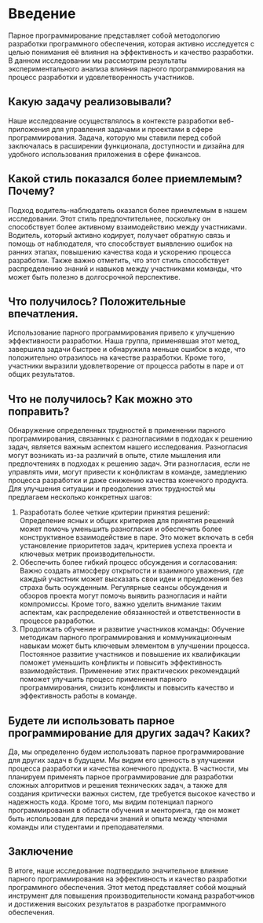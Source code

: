# Введение

Парное программирование представляет собой методологию разработки программного обеспечения, которая активно исследуется с целью понимания её влияния на эффективность и качество разработки. В данном исследовании мы рассмотрим результаты экспериментального анализа влияния парного программирования на процесс разработки и удовлетворенность участников.

## Какую задачу реализовывали?

Наше исследование осуществлялось в контексте разработки веб-приложения для управления задачами и проектами в сфере программирования. Задача, которую мы ставили перед собой заключалась в расширении функционала, доступности и дизайна для удобного использования приложения в сфере финансов.

## Какой стиль показался более приемлемым? Почему?

Подход водитель-наблюдатель оказался более приемлемым в нашем исследовании. Этот стиль предпочтительнее, поскольку он способствует более активному взаимодействию между участниками. Водитель, который активно кодирует, получает обратную связь и помощь от наблюдателя, что способствует выявлению ошибок на ранних этапах, повышению качества кода и ускорению процесса разработки. Также важно отметить, что этот стиль способствует распределению знаний и навыков между участниками команды, что может быть полезно в долгосрочной перспективе.

## Что получилось? Положительные впечатления.

Использование парного программирования привело к улучшению эффективности разработки. Наша группа, применявшая этот метод, завершила задачи быстрее и обнаружила меньше ошибок в коде, что положительно отразилось на качестве разработки. Кроме того, участники выразили удовлетворение от процесса работы в паре и от общих результатов.

## Что не получилось? Как можно это поправить?

Обнаружение определенных трудностей в применении парного программирования, связанных с разногласиями в подходах к решению задач, является важным аспектом нашего исследования. Разногласия могут возникать из-за различий в опыте, стиле мышления или предпочтениях в подходах к решению задач. Эти разногласия, если не управлять ими, могут привести к конфликтам в команде, замедлению процесса разработки и даже снижению качества конечного продукта.
Для улучшения ситуации и преодоления этих трудностей мы предлагаем несколько конкретных шагов:
1. Разработать более четкие критерии принятия решений: Определение ясных и общих критериев для принятия решений может помочь уменьшить разногласия и обеспечить более конструктивное взаимодействие в паре. Это может включать в себя установление приоритетов задач, критериев успеха проекта и ключевых метрик производительности.
2. Обеспечить более гибкий процесс обсуждения и согласования: Важно создать атмосферу открытости и взаимного уважения, где каждый участник может высказать свои идеи и предложения без страха быть осужденным. Регулярные сеансы обсуждения и обзоров проекта могут помочь выявить разногласия и найти компромиссы. Кроме того, важно уделить внимание таким аспектам, как распределение обязанностей и ответственности в процессе разработки.
3. Продолжать обучение и развитие участников команды: Обучение методикам парного программирования и коммуникационным навыкам может быть ключевым элементом в улучшении процесса. Постоянное развитие участников и повышение их квалификации поможет уменьшить конфликты и повысить эффективность взаимодействия.
Применение этих практических рекомендаций поможет улучшить процесс применения парного программирования, снизить конфликты и повысить качество и эффективность работы в команде.

## Будете ли использовать парное программирование для других задач? Каких?

Да, мы определенно будем использовать парное программирование для других задач в будущем. Мы видим его ценность в улучшении процесса разработки и качества конечного продукта. В частности, мы планируем применять парное программирование для разработки сложных алгоритмов и решения технических задач, а также для создания критически важных систем, где требуется высокое качество и надежность кода. Кроме того, мы видим потенциал парного программирования в области обучения и менторинга, где он может быть использован для передачи знаний и опыта между членами команды или студентами и преподавателями.

## Заключение

В итоге, наше исследование подтвердило значительное влияние парного программирования на эффективность и качество разработки программного обеспечения. Этот метод представляет собой мощный инструмент для повышения производительности команд разработчиков и достижения высоких результатов в разработке программного обеспечения.
